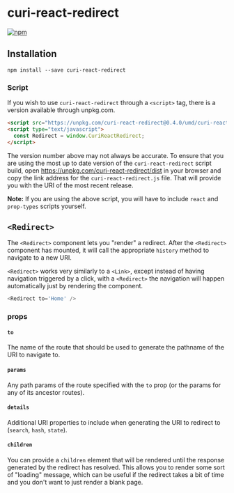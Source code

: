 # curi-react-redirect

[![npm][badge]][npm-link]

[badge]: https://img.shields.io/npm/v/curi-react-redirect.svg
[npm-link]: https://npmjs.com/package/curi-react-redirect

## Installation

```
npm install --save curi-react-redirect
```

### Script

If you wish to use `curi-react-redirect` through a `<script>` tag, there is a version available through unpkg.com.

```html
<script src="https://unpkg.com/curi-react-redirect@0.4.0/umd/curi-react-redirect.js"></script>
<script type="text/javascript">
  const Redirect = window.CuriReactRedirect;
</script>
```

The version number above may not always be accurate. To ensure that you are using the most up to date version of the `curi-react-redirect` script build, open https://unpkg.com/curi-react-redirect/dist in your browser and copy the link address for the `curi-react-redirect.js` file. That will provide you with the URI of the most recent release.

**Note:** If you are using the above script, you will have to include `react` and `prop-types` scripts yourself.

## `<Redirect>`

The `<Redirect>` component lets you "render" a redirect. After the `<Redirect>` component has mounted, it will call the appropriate `history` method to navigate to a new URI.

`<Redirect>` works very similarly to a `<Link>`, except instead of having navigation triggered by a click, with a `<Redirect>` the navigation will happen automatically just by rendering the component.

```js
<Redirect to='Home' />
```

### props

#### `to`

The name of the route that should be used to generate the pathname of the URI to navigate to.

#### `params`

Any path params of the route specified with the `to` prop (or the params for any of its ancestor routes).

#### `details`

Additional URI properties to include when generating the URI to redirect to (`search`, `hash`, `state`).

#### `children`

You can provide a `children` element that will be rendered until the response generated by the redirect has resolved. This allows you to render some sort of "loading" message, which can be useful if the redirect takes a bit of time and you don't want to just render a blank page.
